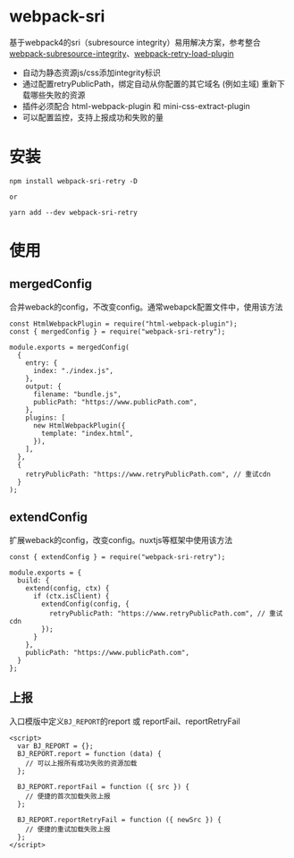 # webpack-sri

基于webpack4的sri（subresource integrity）易用解决方案，参考整合[webpack-subresource-integrity](https://github.com/waysact/webpack-subresource-integrity)、[webpack-retry-load-plugin](https://github.com/hxfdarling/webpack-retry-load-plugin)

- 自动为静态资源js/css添加integrity标识
- 通过配置retryPublicPath，绑定自动从你配置的其它域名 (例如主域) 重新下载哪些失败的资源
- 插件必须配合 html-webpack-plugin 和 mini-css-extract-plugin
- 可以配置监控，支持上报成功和失败的量

# 安装
```
npm install webpack-sri-retry -D

or

yarn add --dev webpack-sri-retry
```

# 使用
## mergedConfig
合并weback的config，不改变config。通常webapck配置文件中，使用该方法
```
const HtmlWebpackPlugin = require("html-webpack-plugin");
const { mergedConfig } = require("webpack-sri-retry");

module.exports = mergedConfig(
  {
    entry: {
      index: "./index.js",
    },
    output: {
      filename: "bundle.js",
      publicPath: "https://www.publicPath.com",
    },
    plugins: [
      new HtmlWebpackPlugin({
        template: "index.html",
      }),
    ],
  },
  {
    retryPublicPath: "https://www.retryPublicPath.com", // 重试cdn
  }
);
```

## extendConfig
扩展weback的config，改变config。nuxtjs等框架中使用该方法
```
const { extendConfig } = require("webpack-sri-retry");

module.exports = {
  build: {
    extend(config, ctx) {
      if (ctx.isClient) {
        extendConfig(config, {
          retryPublicPath: "https://www.retryPublicPath.com", // 重试cdn
        });
      }
    },
    publicPath: "https://www.publicPath.com",
  }
};
```

## 上报
入口模版中定义`BJ_REPORT`的report 或 reportFail、reportRetryFail
```
<script>
  var BJ_REPORT = {};
  BJ_REPORT.report = function (data) {
    // 可以上报所有成功失败的资源加载
  };

  BJ_REPORT.reportFail = function ({ src }) {
    // 便捷的首次加载失败上报
  };

  BJ_REPORT.reportRetryFail = function ({ newSrc }) {
    // 便捷的重试加载失败上报
  };
</script>
```

